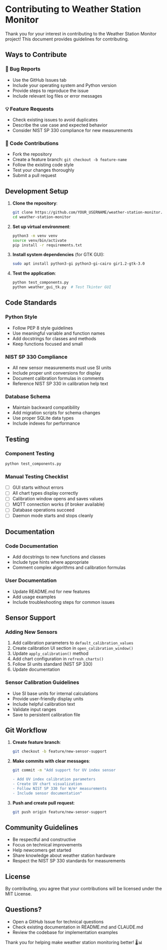 # Contributing to Weather Station Monitor

Thank you for your interest in contributing to the Weather Station Monitor project! This document provides guidelines for contributing.

## Ways to Contribute

### 🐛 Bug Reports
- Use the GitHub Issues tab
- Include your operating system and Python version
- Provide steps to reproduce the issue
- Include relevant log files or error messages

### 💡 Feature Requests
- Check existing issues to avoid duplicates
- Describe the use case and expected behavior
- Consider NIST SP 330 compliance for new measurements

### 🔧 Code Contributions
- Fork the repository
- Create a feature branch: `git checkout -b feature-name`
- Follow the existing code style
- Test your changes thoroughly
- Submit a pull request

## Development Setup

1. **Clone the repository**:
   ```bash
   git clone https://github.com/YOUR_USERNAME/weather-station-monitor.git
   cd weather-station-monitor
   ```

2. **Set up virtual environment**:
   ```bash
   python3 -m venv venv
   source venv/bin/activate
   pip install -r requirements.txt
   ```

3. **Install system dependencies** (for GTK GUI):
   ```bash
   sudo apt install python3-gi python3-gi-cairo gir1.2-gtk-3.0
   ```

4. **Test the application**:
   ```bash
   python test_components.py
   python weather_gui_tk.py  # Test Tkinter GUI
   ```

## Code Standards

### Python Style
- Follow PEP 8 style guidelines
- Use meaningful variable and function names
- Add docstrings for classes and methods
- Keep functions focused and small

### NIST SP 330 Compliance
- All new sensor measurements must use SI units
- Include proper unit conversions for display
- Document calibration formulas in comments
- Reference NIST SP 330 in calibration help text

### Database Schema
- Maintain backward compatibility
- Add migration scripts for schema changes
- Use proper SQLite data types
- Include indexes for performance

## Testing

### Component Testing
```bash
python test_components.py
```

### Manual Testing Checklist
- [ ] GUI starts without errors
- [ ] All chart types display correctly
- [ ] Calibration window opens and saves values
- [ ] MQTT connection works (if broker available)
- [ ] Database operations succeed
- [ ] Daemon mode starts and stops cleanly

## Documentation

### Code Documentation
- Add docstrings to new functions and classes
- Include type hints where appropriate
- Comment complex algorithms and calibration formulas

### User Documentation
- Update README.md for new features
- Add usage examples
- Include troubleshooting steps for common issues

## Sensor Support

### Adding New Sensors
1. Add calibration parameters to `default_calibration_values`
2. Create calibration UI section in `open_calibration_window()`
3. Update `apply_calibration()` method
4. Add chart configuration in `refresh_charts()`
5. Follow SI units standard (NIST SP 330)
6. Update documentation

### Sensor Calibration Guidelines
- Use SI base units for internal calculations
- Provide user-friendly display units
- Include helpful calibration text
- Validate input ranges
- Save to persistent calibration file

## Git Workflow

1. **Create feature branch**:
   ```bash
   git checkout -b feature/new-sensor-support
   ```

2. **Make commits with clear messages**:
   ```bash
   git commit -m "Add support for UV index sensor

   - Add UV index calibration parameters
   - Create UV chart visualization
   - Follow NIST SP 330 for W/m² measurements
   - Include sensor documentation"
   ```

3. **Push and create pull request**:
   ```bash
   git push origin feature/new-sensor-support
   ```

## Community Guidelines

- Be respectful and constructive
- Focus on technical improvements
- Help newcomers get started
- Share knowledge about weather station hardware
- Respect the NIST SP 330 standards for measurements

## License

By contributing, you agree that your contributions will be licensed under the MIT License.

## Questions?

- Open a GitHub Issue for technical questions
- Check existing documentation in README.md and CLAUDE.md
- Review the codebase for implementation examples

Thank you for helping make weather station monitoring better! 🌡️📊